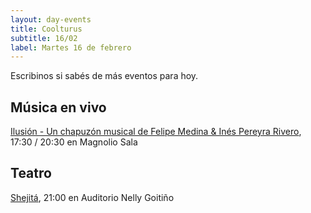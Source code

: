 ```yaml
---
layout: day-events
title: Coolturus
subtitle: 16/02
label: Martes 16 de febrero
---
```

Escribinos si sabés de más eventos para hoy.

## Música en vivo

[Ilusión - Un chapuzón musical de Felipe Medina & Inés Pereyra Rivero](https://magnoliosala.uy/evento/ilusion), 17:30 / 20:30 en Magnolio Sala

## Teatro

[Shejitá](http://www.auditorionellygoitiño.gub.uy/index.php/programacion/item/shejita.html), 21:00 en Auditorio Nelly Goitiño